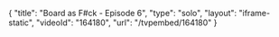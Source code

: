 {
    "title": "Board as F#ck - Episode 6",
    "type": "solo",
    "layout": "iframe-static",
    "videoId": "164180",
    "url": "\/tvpembed\/164180"
}